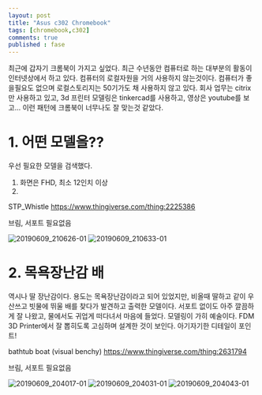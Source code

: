 ```yaml
---
layout: post
title: "Asus c302 Chromebook"
tags: [chromebook,c302]
comments: true
published : fase
---
```


최근에 갑자기 크롬북이 가지고 싶었다. 최근 수년동안 컴퓨터로 하는 대부분의 활동이 인터넷상에서 하고 있다. 컴퓨터의 로컬자원을 거의 사용하지 않는것이다. 컴퓨터가 좋을필요도 없으며 로컬스토리지는 50기가도 채 사용하지 않고 있다. 회사 업무는 citrix만 사용하고 있고, 3d 프린터 모델링은 tinkercad를 사용하고, 영상은 youtube를 보고... 이런 패턴에 크롬북이 너무나도 잘 맞는것 같았다. 

# 1. 어떤 모델을??

우선 필요한 모델을 검색했다.

1. 화면은 FHD, 최소 12인치 이상
2. 

STP_Whistle  https://www.thingiverse.com/thing:2225386

브림, 서포트 필요없음

![20190609_210626-01](https://user-images.githubusercontent.com/19382541/59159438-89d3cd00-8b04-11e9-9169-3e68f623dfb9.jpg)
![20190609_210633-01](https://user-images.githubusercontent.com/19382541/59159434-893b3680-8b04-11e9-8a3c-38b3a0940159.jpg)



# 2. 목욕장난감 배

역시나 딸 장난감이다. 용도는 목욕장난감이라고 되어 있었지만, 비올때 딸하고 같이 우산쓰고 빗물에 뛰울 배를 찾다가 발견하고 출력한 모델이다. 서포트 없이도 아주 깔끔하게 잘 나왔고, 물에서도 귀업게 떠다녀서 마음에 들었다. 모델링이 가히 예술이다. FDM 3D Printer에서 잘 뽑히도록 고심하며 설계한 것이 보인다. 아기자기한 디테일이 포인트!

bathtub boat (visual benchy)  https://www.thingiverse.com/thing:2631794

브림, 서포트 필요없음

![20190609_204017-01](https://user-images.githubusercontent.com/19382541/59159435-893b3680-8b04-11e9-818e-7044a543bdd6.jpg)
![20190609_204031-01](https://user-images.githubusercontent.com/19382541/59159436-893b3680-8b04-11e9-829b-c5b508efca23.jpg)
![20190609_204043-01](https://user-images.githubusercontent.com/19382541/59159437-89d3cd00-8b04-11e9-83bb-59aeed7e27e0.jpg)
